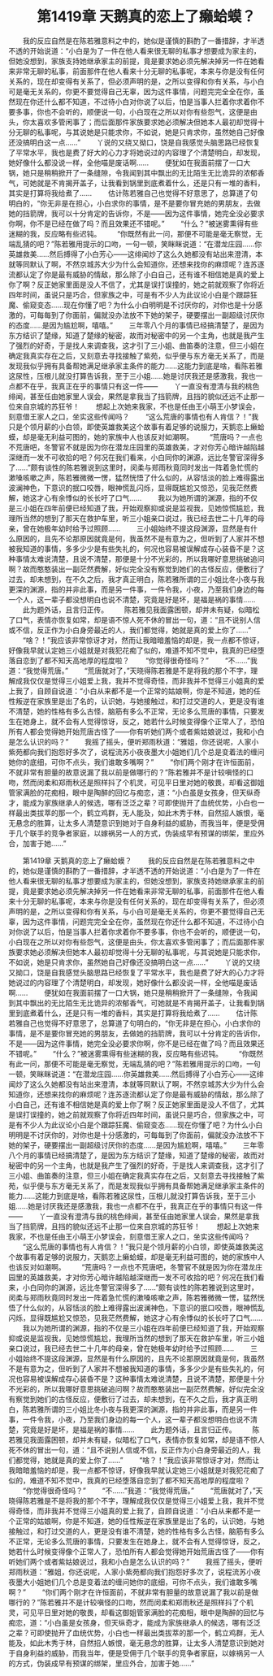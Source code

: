 # 　　第1419章 天鹅真的恋上了癞蛤蟆？
　　我的反应自然是在陈若雅意料之中的，她似是谨慎的斟酌了一番措辞，才半透不透的开始说道：“小白是为了一件在他人看来很无聊的私事才想要成为家主的，但她没想到，家族支持她继承家主的前提，竟是要求她必须先解决掉另一件在她看来非常无聊的私事，前面那件在他人看来十分无聊的私事呢，本来与你是没有任何关系的，现在却变得有关系了，但必须声明的是，之所以变得和你有关系，与小白可是毫无关系的，你更不要觉得自己无辜，因为这件事情，问题完完全全在你，虽然现在你还什么都不知道，不过待小白对你说了以后，怕是当事人拦着你求着你不要多事，你也不会听的，顺便说一句，小白现在之所以对你有些怨气，这便是由头，你太喜欢多管闲事了；而后面那件家族要求她必须解决但她本人最初却觉得十分无聊的私事呢，与其说她是只能求你，不如说，她是只肯求你，虽然她自己好像还没搞明白这一点……”
　　丫说的又绕又拗口，饶是自我感觉头脑思路已经恢复了平常水平，我也是费了好大的心力才将她说过的内容理了个清楚明白，却发现，她好像什么都没说一样，全他喵是废话啊……
　　便犹如在我面前摆了一口大锅，她只是稍稍掀开了一条缝隙，令我闻到其中飘出的无比陌生无比诡异的浓郁香气，可她就是不肯揭开盖子，让我看到锅里到底煮着什么，还是只有一堆的香料，其实是打算将我给煮了……
　　估计陈若雅自己也觉得不好意思了，总算道了句明白的，“你无非是在担心，小白求你的事情，是不是要你冒充她的男朋友，去做她的挡箭牌，我可以十分肯定的告诉你，不是——因为这件事情，她完全没必要求你啊，你不是已经在做了吗？而且效果还不错呢。”
　　“什么？”被迷雾熏得有些迷糊的我，反应略有些迟钝。
　　“你既然有此一问，那便不可能是毫无察觉，无端乱猜的吧？”陈若雅用提示的口吻，一句一顿，笑眯眯说道：“在潜龙庄园……你英雄救美……然后搏得了小白芳心——这绯闻炒了这么久她都没有站出来澄清，本就等同默认了啊，不然京城苏大少为什么会知道你，还想来找你的麻烦呢？连苏逐流都认定了你是最有威胁的情敌，那么除了小白自己，还有谁不相信她是真的爱上你了啊？反正她家里面是没人不信了，尤其是误打误撞的，她之前就观察了你将近四年时间，虽说只是巧合，但家族之中，可是有不少人为此议论小白是个跟踪狂魔、偷窥变态……现在你懂了吧？为什么小白明明是不讨厌你的，对你也是十分感激的，可每每到了你面前，偏就没办法放不下她的架子，硬要摆出一副超级讨厌你的态度……是因为尴尬啊，嘻嘻。”
　　三年零八个月的事情已经搞清楚了，是因为东方结识了楚缘，知道了楚缘的秘密，故而对秘密中的另一个主角，也就是我产生了强烈的好奇，于是找人来调查我，这才引了三小姐、曲笛奏的注意，但三小姐在确定我真实存在之后，又刻意去寻找接触了紫苑，似乎便与东方毫无关系了，而是发现我似乎拥有具备帮她满足继承家主条件的能力……这能力到底是啥，看陈若雅这尿性，压根儿就没打算告诉我，至于三小姐……她是讨厌我还是感激我，我也一点都不在乎，我真正在乎的事情只有这一件——
　　丫一直没有澄清与我的桃色绯闻，甚至任由她家里人误会，果然是拿我当了挡箭牌，且挡的貌似还远不止那一位来自京城的苏狂爷！
　　想起上次她来我家，不也是任由王小萌王小梦误会，刻意借王家人之口，坐实这些传闻吗？
　　“这么荒唐的事情也有人肯信？！”我只是个领月薪的小白领，即使英雄救美这个故事有着足够的说服力，天鹅恋上癞蛤蟆，却是毫无利益可图的，她的家族中人也该反对如潮啊。
　　“荒唐吗？一点也不荒唐吧，冬警官不就是因为你在潜龙庄园里的英雄救美，才对你芳心暗许越陷越深继而一发不可收拾的吧？何况在我们看来，小白同你的渊源，远比冬警官深得多了……”颇有谈性的陈若雅说到这里时，闵柔与郑雨秋竟同时发出一阵着急忙慌的漱嗓咳嗽之声，陈若雅微微一愣，猛然恍悟了什么似的，从容恬淡的脸上难得露出波澜神色，下意识的抿口咬唇，眼神慌乱闪烁，显得既尴尬又惊恐，见我茫然费解，她这才心有余悸似的长长吁了口气……
　　我以为她所谓的渊源，指的不仅是三小姐在四年前便已经知道了我，开始观察抑或说是监视我，见她惊慌尴尬，我理所当然的想到了那天在救护车里，听三小姐亲口说过，我已经去世二十几年的母亲，曾在她极年幼时给予过照顾……
　　三小姐始终不提这段渊源，显然是有什么原因的，且先不论那原因就竟是何，我虽然不是有意为之，但听到了人家并不想被我知道的事情，多多少少是有些失礼的，何况也容易被误解成存心装昏不是？这种事情太难说清楚，且说不清楚，那便是十分不光彩的，所以我哪好意思挑破追问啊？故而憨憨装出一副茫然费解，好似完全没有察觉到她们的古怪反应，便敷衍了过去，却未想到，在不久之后，我才真正明白，陈若雅所谓的三小姐比冬小夜与我更深的渊源，指的并非此事，而是另一件事，一件令我，小夜，乃至我们身边的每一个人，这一辈子都没想明白也说不清楚，究竟是好是坏，是福是祸的事情……
　　此为题外话，且言归正传。
　　陈若雅见我面露困顿，却并未有疑，似暗松了口气，表情亦恢复如常，却是语不惊人死不休的冒出一句，道：“且不说别人信或不信，反正作为小白身旁最近的人，我们都觉得，她就是真的爱上你了……”
　　“啥？！”我应该非常惊讶才对，然而让我暗暗羞恼的却是，我一点都不惊讶，好像我早就认定她三小姐就是对我犯花痴了似的，难道不知不觉中，我真的已经堕落自恋到了都不知天高地厚的程度啦？
　　“你觉得很奇怪吗？”
　　“不……”我道：“我觉得荒唐。”
　　“荒唐就对了，”天晓得陈若雅是不是将我的那个不字，理解成我仅仅是觉得三小姐爱上我，我并不觉得奇怪，而非我并不觉得三小姐真的爱上我了，自顾自说道：“小白从来都不是一个正常的姑娘啊，你是不知道，她的任性叛逆在家族里是出了名的，认识她，与她接触过，和打过交道的人，更是没有谁不清楚，她的性格有多么古怪，脑筋有多么不正常，无论多么荒唐的事情，只要发生在她身上，就不会有人觉得惊讶，反之，她若什么时候变得像个正常人了，恐怕所有人都会觉得她开始荒唐古怪了——你有听她们两个或者紫姑娘说过，我和小白是怎么认识的吗？”
　　我摇了摇头，便听郑雨秋道：“雅姐，你还说呢，人家小紫苑都向我们抱怨好多次了，说程流苏小夜夜墨大小姐她们几个总是变着法的缠问她你的底细，可你不点头，我们谁敢多嘴啊？”
　　“你们两个刚才在许恒面前，不就非常有胆量的故意说漏了我以前是做哪行的？”陈若雅并不是计较嗔怪的口吻，然而闵柔和郑雨秋还是照样抖了个机灵，可见平日里对她的敬畏，却看这御姐管家满脸的花痴相，眼中是陶醉的回忆与痴恋，道：“小白虽是女孩身，但天纵奇才，能成为家族继承人的候选，哪有泛泛之辈？可即使抛开了血统优势，小白也一样最出类拔萃的那一个，鹤立鸡群，无人能及，如此木秀于林，自然招人嫉恨，毫无悬念的胜算，让太多人清楚意识到她对于自身利益的威胁，而我当年，便是受佣于几个联手的竞争者家庭，以嫁祸另一人的方式，伪装成早有预谋的绑架，里应外合，加害于她……”

　　第1419章 天鹅真的恋上了癞蛤蟆？
　　我的反应自然是在陈若雅意料之中的，她似是谨慎的斟酌了一番措辞，才半透不透的开始说道：“小白是为了一件在他人看来很无聊的私事才想要成为家主的，但她没想到，家族支持她继承家主的前提，竟是要求她必须先解决掉另一件在她看来非常无聊的私事，前面那件在他人看来十分无聊的私事呢，本来与你是没有任何关系的，现在却变得有关系了，但必须声明的是，之所以变得和你有关系，与小白可是毫无关系的，你更不要觉得自己无辜，因为这件事情，问题完完全全在你，虽然现在你还什么都不知道，不过待小白对你说了以后，怕是当事人拦着你求着你不要多事，你也不会听的，顺便说一句，小白现在之所以对你有些怨气，这便是由头，你太喜欢多管闲事了；而后面那件家族要求她必须解决但她本人最初却觉得十分无聊的私事呢，与其说她是只能求你，不如说，她是只肯求你，虽然她自己好像还没搞明白这一点……”
　　丫说的又绕又拗口，饶是自我感觉头脑思路已经恢复了平常水平，我也是费了好大的心力才将她说过的内容理了个清楚明白，却发现，她好像什么都没说一样，全他喵是废话啊……
　　便犹如在我面前摆了一口大锅，她只是稍稍掀开了一条缝隙，令我闻到其中飘出的无比陌生无比诡异的浓郁香气，可她就是不肯揭开盖子，让我看到锅里到底煮着什么，还是只有一堆的香料，其实是打算将我给煮了……
　　估计陈若雅自己也觉得不好意思了，总算道了句明白的，“你无非是在担心，小白求你的事情，是不是要你冒充她的男朋友，去做她的挡箭牌，我可以十分肯定的告诉你，不是——因为这件事情，她完全没必要求你啊，你不是已经在做了吗？而且效果还不错呢。”
　　“什么？”被迷雾熏得有些迷糊的我，反应略有些迟钝。
　　“你既然有此一问，那便不可能是毫无察觉，无端乱猜的吧？”陈若雅用提示的口吻，一句一顿，笑眯眯说道：“在潜龙庄园……你英雄救美……然后搏得了小白芳心——这绯闻炒了这么久她都没有站出来澄清，本就等同默认了啊，不然京城苏大少为什么会知道你，还想来找你的麻烦呢？连苏逐流都认定了你是最有威胁的情敌，那么除了小白自己，还有谁不相信她是真的爱上你了啊？反正她家里面是没人不信了，尤其是误打误撞的，她之前就观察了你将近四年时间，虽说只是巧合，但家族之中，可是有不少人为此议论小白是个跟踪狂魔、偷窥变态……现在你懂了吧？为什么小白明明是不讨厌你的，对你也是十分感激的，可每每到了你面前，偏就没办法放不下她的架子，硬要摆出一副超级讨厌你的态度……是因为尴尬啊，嘻嘻。”
　　三年零八个月的事情已经搞清楚了，是因为东方结识了楚缘，知道了楚缘的秘密，故而对秘密中的另一个主角，也就是我产生了强烈的好奇，于是找人来调查我，这才引了三小姐、曲笛奏的注意，但三小姐在确定我真实存在之后，又刻意去寻找接触了紫苑，似乎便与东方毫无关系了，而是发现我似乎拥有具备帮她满足继承家主条件的能力……这能力到底是啥，看陈若雅这尿性，压根儿就没打算告诉我，至于三小姐……她是讨厌我还是感激我，我也一点都不在乎，我真正在乎的事情只有这一件——
　　丫一直没有澄清与我的桃色绯闻，甚至任由她家里人误会，果然是拿我当了挡箭牌，且挡的貌似还远不止那一位来自京城的苏狂爷！
　　想起上次她来我家，不也是任由王小萌王小梦误会，刻意借王家人之口，坐实这些传闻吗？
　　“这么荒唐的事情也有人肯信？！”我只是个领月薪的小白领，即使英雄救美这个故事有着足够的说服力，天鹅恋上癞蛤蟆，却是毫无利益可图的，她的家族中人也该反对如潮啊。
　　“荒唐吗？一点也不荒唐吧，冬警官不就是因为你在潜龙庄园里的英雄救美，才对你芳心暗许越陷越深继而一发不可收拾的吧？何况在我们看来，小白同你的渊源，远比冬警官深得多了……”颇有谈性的陈若雅说到这里时，闵柔与郑雨秋竟同时发出一阵着急忙慌的漱嗓咳嗽之声，陈若雅微微一愣，猛然恍悟了什么似的，从容恬淡的脸上难得露出波澜神色，下意识的抿口咬唇，眼神慌乱闪烁，显得既尴尬又惊恐，见我茫然费解，她这才心有余悸似的长长吁了口气……
　　我以为她所谓的渊源，指的不仅是三小姐在四年前便已经知道了我，开始观察抑或说是监视我，见她惊慌尴尬，我理所当然的想到了那天在救护车里，听三小姐亲口说过，我已经去世二十几年的母亲，曾在她极年幼时给予过照顾……
　　三小姐始终不提这段渊源，显然是有什么原因的，且先不论那原因就竟是何，我虽然不是有意为之，但听到了人家并不想被我知道的事情，多多少少是有些失礼的，何况也容易被误解成存心装昏不是？这种事情太难说清楚，且说不清楚，那便是十分不光彩的，所以我哪好意思挑破追问啊？故而憨憨装出一副茫然费解，好似完全没有察觉到她们的古怪反应，便敷衍了过去，却未想到，在不久之后，我才真正明白，陈若雅所谓的三小姐比冬小夜与我更深的渊源，指的并非此事，而是另一件事，一件令我，小夜，乃至我们身边的每一个人，这一辈子都没想明白也说不清楚，究竟是好是坏，是福是祸的事情……
　　此为题外话，且言归正传。
　　陈若雅见我面露困顿，却并未有疑，似暗松了口气，表情亦恢复如常，却是语不惊人死不休的冒出一句，道：“且不说别人信或不信，反正作为小白身旁最近的人，我们都觉得，她就是真的爱上你了……”
　　“啥？！”我应该非常惊讶才对，然而让我暗暗羞恼的却是，我一点都不惊讶，好像我早就认定她三小姐就是对我犯花痴了似的，难道不知不觉中，我真的已经堕落自恋到了都不知天高地厚的程度啦？
　　“你觉得很奇怪吗？”
　　“不……”我道：“我觉得荒唐。”
　　“荒唐就对了，”天晓得陈若雅是不是将我的那个不字，理解成我仅仅是觉得三小姐爱上我，我并不觉得奇怪，而非我并不觉得三小姐真的爱上我了，自顾自说道：“小白从来都不是一个正常的姑娘啊，你是不知道，她的任性叛逆在家族里是出了名的，认识她，与她接触过，和打过交道的人，更是没有谁不清楚，她的性格有多么古怪，脑筋有多么不正常，无论多么荒唐的事情，只要发生在她身上，就不会有人觉得惊讶，反之，她若什么时候变得像个正常人了，恐怕所有人都会觉得她开始荒唐古怪了——你有听她们两个或者紫姑娘说过，我和小白是怎么认识的吗？”
　　我摇了摇头，便听郑雨秋道：“雅姐，你还说呢，人家小紫苑都向我们抱怨好多次了，说程流苏小夜夜墨大小姐她们几个总是变着法的缠问她你的底细，可你不点头，我们谁敢多嘴啊？”
　　“你们两个刚才在许恒面前，不就非常有胆量的故意说漏了我以前是做哪行的？”陈若雅并不是计较嗔怪的口吻，然而闵柔和郑雨秋还是照样抖了个机灵，可见平日里对她的敬畏，却看这御姐管家满脸的花痴相，眼中是陶醉的回忆与痴恋，道：“小白虽是女孩身，但天纵奇才，能成为家族继承人的候选，哪有泛泛之辈？可即使抛开了血统优势，小白也一样最出类拔萃的那一个，鹤立鸡群，无人能及，如此木秀于林，自然招人嫉恨，毫无悬念的胜算，让太多人清楚意识到她对于自身利益的威胁，而我当年，便是受佣于几个联手的竞争者家庭，以嫁祸另一人的方式，伪装成早有预谋的绑架，里应外合，加害于她……”
